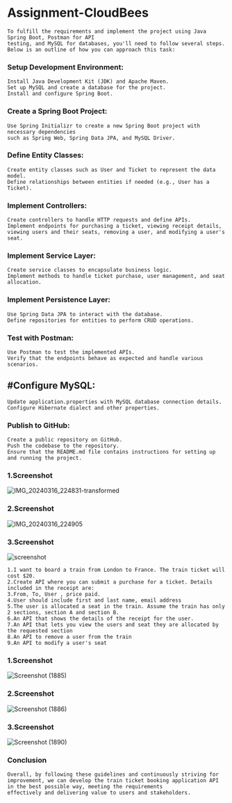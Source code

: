 # Assignment-CloudBees
```
To fulfill the requirements and implement the project using Java Spring Boot, Postman for API 
testing, and MySQL for databases, you'll need to follow several steps. Below is an outline of how you can approach this task:
```
### Setup Development Environment:
```
Install Java Development Kit (JDK) and Apache Maven.
Set up MySQL and create a database for the project.
Install and configure Spring Boot.
```
### Create a Spring Boot Project:
```
Use Spring Initializr to create a new Spring Boot project with necessary dependencies 
such as Spring Web, Spring Data JPA, and MySQL Driver.
```
### Define Entity Classes:
```
Create entity classes such as User and Ticket to represent the data model.
Define relationships between entities if needed (e.g., User has a Ticket).
```
### Implement Controllers:
```
Create controllers to handle HTTP requests and define APIs.
Implement endpoints for purchasing a ticket, viewing receipt details, viewing users and their seats, removing a user, and modifying a user's seat.
```
### Implement Service Layer:
```
Create service classes to encapsulate business logic.
Implement methods to handle ticket purchase, user management, and seat allocation.
```
### Implement Persistence Layer:
```
Use Spring Data JPA to interact with the database.
Define repositories for entities to perform CRUD operations.
```
### Test with Postman:
```
Use Postman to test the implemented APIs.
Verify that the endpoints behave as expected and handle various scenarios.
```
## #Configure MySQL:
```
Update application.properties with MySQL database connection details.
Configure Hibernate dialect and other properties.
```
### Publish to GitHub:
```
Create a public repository on GitHub.
Push the codebase to the repository.
Ensure that the README.md file contains instructions for setting up and running the project.
```
### 1.Screenshot
![IMG_20240316_224831-transformed](https://github.com/abhishek-singh512/Assignment-CloudBees/assets/118076036/ead01bd6-8b1c-44bd-b748-9989dc2850ad) 
### 2.Screenshot
![IMG_20240316_224905](https://github.com/abhishek-singh512/Assignment-CloudBees/assets/118076036/6c07d5df-7b2a-49df-aaa2-9bdacf18fc3f)
### 3.Screenshot
![screenshot](https://github.com/abhishek-singh512/Assignment-CloudBees/assets/118076036/a155054d-8b91-4097-ab14-3fb2de918d9e)
```
1.I want to board a train from London to France. The train ticket will cost $20.
2.Create API where you can submit a purchase for a ticket. Details included in the receipt are:
3.From, To, User , price paid.
4.User should include first and last name, email address
5.The user is allocated a seat in the train. Assume the train has only 2 sections, section A and section B.
6.An API that shows the details of the receipt for the user.
7.An API that lets you view the users and seat they are allocated by the requested section
8.An API to remove a user from the train
9.An API to modify a user's seat
```
### 1.Screenshot
![Screenshot (1885)](https://github.com/abhishek-singh512/Assignment-CloudBees/assets/118076036/7cbf03ec-2744-4d54-8b5d-1b18223f01fc)
### 2.Screenshot
![Screenshot (1886)](https://github.com/abhishek-singh512/Assignment-CloudBees/assets/118076036/7b49cfbc-c8fb-4662-bf9b-e81235f5e538)
### 3.Screenshot
![Screenshot (1890)](https://github.com/abhishek-singh512/Assignment-CloudBees/assets/118076036/564f8fd0-b166-4dc1-9648-4678f4593adb)

### Conclusion
```
Overall, by following these guidelines and continuously striving for improvement, we can develop the train ticket booking application API in the best possible way, meeting the requirements 
effectively and delivering value to users and stakeholders.
```
